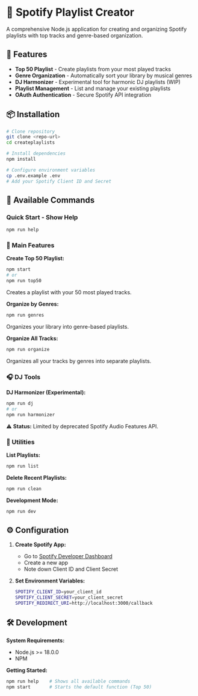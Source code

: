 # 🎵 Spotify Playlist Creator

A comprehensive Node.js application for creating and organizing Spotify playlists with top tracks and genre-based organization.

## 🚀 Features

- **Top 50 Playlist** - Create playlists from your most played tracks
- **Genre Organization** - Automatically sort your library by musical genres  
- **DJ Harmonizer** - Experimental tool for harmonic DJ playlists (WIP)
- **Playlist Management** - List and manage your existing playlists
- **OAuth Authentication** - Secure Spotify API integration

## 📦 Installation

```bash
# Clone repository
git clone <repo-url>
cd createplaylists

# Install dependencies
npm install

# Configure environment variables
cp .env.example .env
# Add your Spotify Client ID and Secret
```

## 🎵 Available Commands

### Quick Start - Show Help
```bash
npm run help
```

### 📱 Main Features

**Create Top 50 Playlist:**
```bash
npm start
# or
npm run top50
```
Creates a playlist with your 50 most played tracks.

**Organize by Genres:**
```bash
npm run genres
```
Organizes your library into genre-based playlists.

**Organize All Tracks:**
```bash
npm run organize
```
Organizes all your tracks by genres into separate playlists.

### 🎧 DJ Tools

**DJ Harmonizer (Experimental):**
```bash
npm run dj
# or  
npm run harmonizer
```
⚠️ **Status:** Limited by deprecated Spotify Audio Features API.

### 🔧 Utilities

**List Playlists:**
```bash
npm run list
```

**Delete Recent Playlists:**
```bash
npm run clean
```

**Development Mode:**
```bash
npm run dev
```

## ⚙️ Configuration

1. **Create Spotify App:**
   - Go to [Spotify Developer Dashboard](https://developer.spotify.com/dashboard)
   - Create a new app
   - Note down Client ID and Client Secret

2. **Set Environment Variables:**
   ```bash
   SPOTIFY_CLIENT_ID=your_client_id
   SPOTIFY_CLIENT_SECRET=your_client_secret
   SPOTIFY_REDIRECT_URI=http://localhost:3000/callback
   ```

## 🛠️ Development

**System Requirements:**
- Node.js >= 18.0.0
- NPM

**Getting Started:**
```bash
npm run help    # Shows all available commands
npm start       # Starts the default function (Top 50)
```
